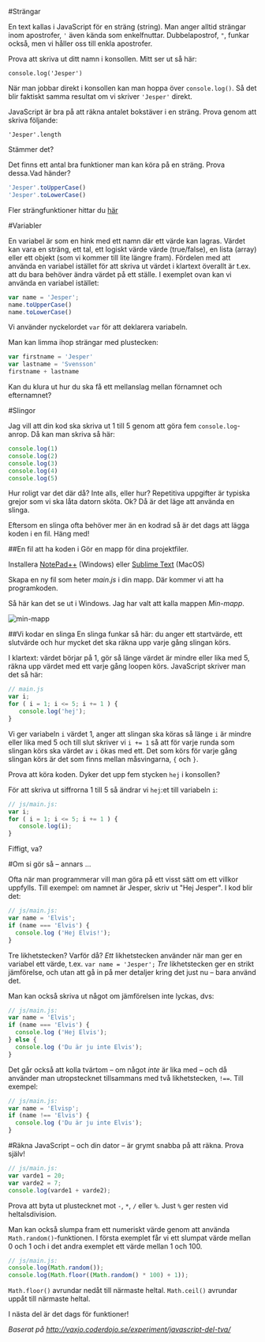 #Strängar

En text kallas i JavaScript för en sträng (string). Man anger alltid strängar inom apostrofer, `'` även kända som enkelfnuttar. Dubbelapostrof, `"`, funkar också, men vi håller oss till enkla apostrofer.

Prova att skriva ut ditt namn i konsollen. Mitt ser ut så här:

`console.log('Jesper')`

När man jobbar direkt i konsollen kan man hoppa över `console.log()`. Så det blir faktiskt samma resultat om vi skriver `'Jesper'` direkt. 

JavaScript är bra på att räkna antalet bokstäver i en sträng. Prova genom att skriva följande:

`'Jesper'.length`

Stämmer det?

Det finns ett antal bra funktioner man kan köra på en sträng. Prova dessa.Vad händer?

```javascript
'Jesper'.toUpperCase()
'Jesper'.toLowerCase()
```

Fler strängfunktioner hittar du [här](http://www.w3schools.com/jsref/jsref_obj_string.asp)

#Variabler

En variabel är som en hink med ett namn där ett värde kan lagras. Värdet kan vara en sträng, ett tal, ett logiskt värde värde (true/false), en lista (array) eller ett objekt (som vi kommer till lite längre fram). Fördelen med att använda en variabel istället för att skriva ut värdet i klartext överallt är t.ex. att du bara behöver ändra värdet på ett ställe. I exemplet ovan kan vi använda en variabel istället:

```javascript
var name = 'Jesper';
name.toUpperCase()
name.toLowerCase()
```
Vi använder nyckelordet `var` för att deklarera variabeln.

Man kan limma ihop strängar med plustecken:

```javascript
var firstname = 'Jesper'
var lastname = 'Svensson'
firstname + lastname
```

Kan du klura ut hur du ska få ett mellanslag mellan förnamnet och efternamnet?

#Slingor

Jag vill att din kod ska skriva ut 1 till 5 genom att göra fem `console.log`-anrop. Då kan man skriva så här:

```javascript
console.log(1)
console.log(2)
console.log(3)
console.log(4)
console.log(5)
```

Hur roligt var det där då? Inte alls, eller hur? Repetitiva uppgifter är typiska grejor som vi ska låta datorn sköta. Ok? Då är det läge att använda en slinga.

Eftersom en slinga ofta behöver mer än en kodrad så är det dags att lägga koden i en fil. Häng med!

##En fil att ha koden i
Gör en mapp för dina projektfiler.

Installera [NotePad++](http://notepad-plus-plus.org/) (Windows) eller [Sublime Text](http://www.sublimetext.com/) (MacOS)

Skapa en ny fil som heter *main.js* i din mapp. Där kommer vi att ha programkoden.

Så här kan det se ut i Windows. Jag har valt att kalla mappen *Min-mapp*.

![min-mapp](https://cloud.githubusercontent.com/assets/4598641/6570440/eb70982c-c6fa-11e4-88d8-ff1e7ac2bfed.png)


##Vi kodar en slinga
En slinga funkar så här: du anger ett startvärde, ett slutvärde och hur mycket det ska räkna upp varje gång slingan körs.

I klartext: värdet börjar på 1, gör så länge värdet är mindre eller lika med 5, räkna upp värdet med ett varje gång loopen körs.  JavaScript skriver man det så här:

```javascript
// main.js
var i;
for ( i = 1; i <= 5; i += 1 ) {
   console.log('hej');
}
```

Vi ger variabeln `i` värdet 1, anger att slingan ska köras så länge `i` är mindre eller lika med 5 och till slut skriver vi `i += 1` så att för varje runda som slingan körs ska värdet av `i` ökas med ett. Det som körs för varje gång slingan körs är det som finns mellan måsvingarna, `{` och `}`.

Prova att köra koden. Dyker det upp fem stycken `hej` i konsollen?

För att skriva ut siffrorna 1 till 5 så ändrar vi `hej`:et till variabeln `i`:

```javascript
// js/main.js:
var i;
for ( i = 1; i <= 5; i += 1 ) {
   console.log(i);
}
```

Fiffigt, va?

#Om si gör så &ndash; annars ...

Ofta när man programmerar vill man göra på ett visst sätt om ett villkor uppfylls. Till exempel: om namnet är Jesper, skriv ut "Hej Jesper". I kod blir det:

```javascript
// js/main.js:
var name = 'Elvis';
if (name === 'Elvis') {
  console.log ('Hej Elvis!');
}
```

Tre likhetstecken? Varför då?
*Ett* likhetstecken använder när man ger en variabel ett värde, t.ex.
`var name = 'Jesper';` *Tre* likhetstecken ger en strikt jämförelse, och utan att gå in på mer detaljer kring det just nu &ndash; bara använd det.

Man kan också skriva ut något om jämförelsen inte lyckas, dvs:

```javascript
// js/main.js:
var name = 'Elvis';
if (name === 'Elvis') {
  console.log ('Hej Elvis');
} else {
  console.log ('Du är ju inte Elvis');
}
```

Det går också att kolla tvärtom &ndash; om något *inte* är lika med &ndash; och då använder man utropstecknet tillsammans med två likhetstecken, `!==`. Till exempel:

```javascript
// js/main.js:
var name = 'Elvisp';
if (name !== 'Elvis') {
  console.log ('Du är ju inte Elvis');
}
```

#Räkna
JavaScript &ndash; och din dator &ndash; är grymt snabba på att räkna. Prova själv!

```javascript
// js/main.js:
var varde1 = 20;
var varde2 = 7;
console.log(varde1 + varde2);
```

Prova att byta ut plustecknet mot `-`, `*`, `/` eller `%`. Just `%` ger resten vid heltalsdivision.

Man kan också slumpa fram ett numeriskt värde genom att använda `Math.random()`-funktionen. I första exemplet får vi ett slumpat värde mellan 0 och 1 och i det andra exemplet ett värde mellan 1 och 100.

```javascript
// js/main.js:
console.log(Math.random());
console.log(Math.floor((Math.random() * 100) + 1));
```

`Math.floor()` avrundar nedåt till närmaste heltal.
`Math.ceil()` avrundar uppåt till närmaste heltal.

I nästa del är det dags för funktioner!

*Baserat på http://vaxjo.coderdojo.se/experiment/javascript-del-tva/*
